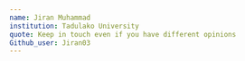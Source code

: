 ```yaml
---
name: Jiran Muhammad
institution: Tadulako University
quote: Keep in touch even if you have different opinions
Github_user: Jiran03
---
```

